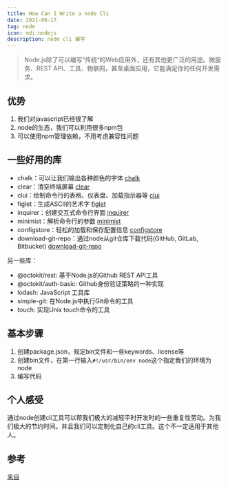 ```yaml
---
title: How Can I Write a node Cli
date: 2021-06-17
tag: node
icon: mdi:nodejs
description: node cli 编写
---
```


> Node.js除了可以编写“传统“的Web应用外，还有其他更广泛的用途。微服务、REST API、工具、物联网，甚至桌面应用，它能满足你的任何开发需求。

## 优势
1. 我们对javascript已经很了解
2. node的生态，我们可以利用很多npm包
3. 可以使用npm管理依赖，不用考虑兼容性问题


## 一些好用的库
- chalk：可以让我们输出各种颜色的字体  [chalk](https://www.npmjs.com/package/chalk)
- clear：清空终端屏幕   [clear](https://www.npmjs.com/package/clear)
- clui：绘制命令行的表格、仪表盘、加载指示器等 [clui](https://www.npmjs.com/package/clui)
- figlet：生成ASCII的艺术字  [figlet](https://www.npmjs.com/package/figlet)
- inquirer：创建交互式命令行界面  [inquirer](https://www.npmjs.com/package/inquirer)
- minimist：解析命令行的参数  [minimist](https://www.npmjs.com/package/minimist)
- configstore：轻松的加载和保存配置信息  [configstore](https://www.npmjs.com/package/configstore)
- download-git-repo：通过node从git仓库下载代码(GitHub, GitLab, Bitbucket)  [download-git-repo](https://www.npmjs.com/package/download-git-repo)

另一些库：
- @octokit/rest: 基于Node.js的Github REST API工具
- @octokit/auth-basic: Github身份验证策略的一种实现
- lodash: JavaScript 工具库
- simple-git: 在Node.js中执行Git命令的工具
- touch: 实现Unix touch命令的工具

## 基本步骤
1. 创建package.json，规定bin文件和一些keywords、license等
2. 创建bin文件，在第一行输入`#!/usr/bin/env node`这个指定我们的环境为node
3. 编写代码

## 个人感受
通过node创建cli工具可以帮我们极大的减轻平时开发时的一些重复性劳动。为我们极大的节约时间。并且我们可以定制化自己的cli工具。这个不一定适用于其他人。

## 参考
[来自](https://www.sitepoint.com/javascript-command-line-interface-cli-node-js/)

